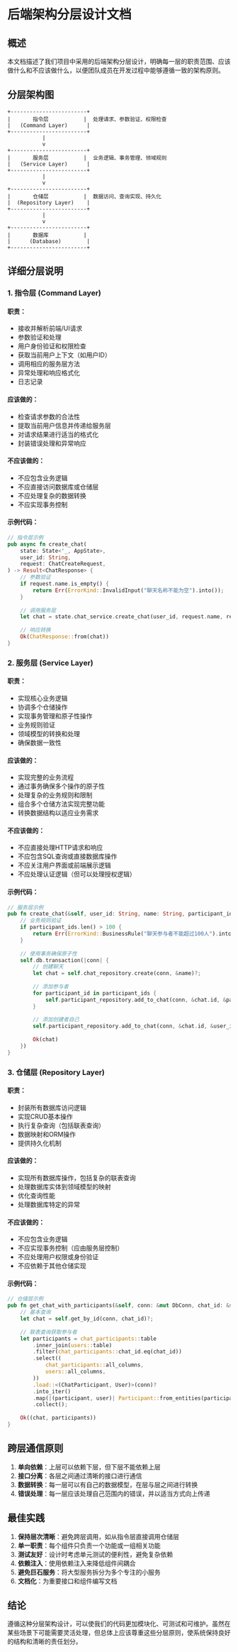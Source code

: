 # 后端架构分层设计文档

## 概述

本文档描述了我们项目中采用的后端架构分层设计，明确每一层的职责范围、应该做什么和不应该做什么，以便团队成员在开发过程中能够遵循一致的架构原则。

## 分层架构图

```
+------------------------+
|       指令层           |  处理请求、参数验证、权限检查
|   (Command Layer)      |
+------------------------+
           |
           v
+------------------------+
|       服务层           |  业务逻辑、事务管理、领域规则
|   (Service Layer)      |
+------------------------+
           |
           v
+------------------------+
|       仓储层           |  数据访问、查询实现、持久化
|  (Repository Layer)    |
+------------------------+
           |
           v
+------------------------+
|       数据库           |
|      (Database)        |
+------------------------+
```

## 详细分层说明

### 1. 指令层 (Command Layer)

#### 职责：
- 接收并解析前端/UI请求
- 参数验证和处理
- 用户身份验证和权限检查
- 获取当前用户上下文（如用户ID）
- 调用相应的服务层方法
- 异常处理和响应格式化
- 日志记录

#### 应该做的：
- 检查请求参数的合法性
- 提取当前用户信息并传递给服务层
- 对请求结果进行适当的格式化
- 封装错误处理和异常响应

#### 不应该做的：
- 不应包含业务逻辑
- 不应直接访问数据库或仓储层
- 不应处理复杂的数据转换
- 不应实现事务控制

#### 示例代码：
```rust
// 指令层示例
pub async fn create_chat(
    state: State<'_, AppState>,
    user_id: String,
    request: ChatCreateRequest,
) -> Result<ChatResponse> {
    // 参数验证
    if request.name.is_empty() {
        return Err(ErrorKind::InvalidInput("聊天名称不能为空").into());
    }
    
    // 调用服务层
    let chat = state.chat_service.create_chat(user_id, request.name, request.participants)?;
    
    // 响应转换
    Ok(ChatResponse::from(chat))
}
```

### 2. 服务层 (Service Layer)

#### 职责：
- 实现核心业务逻辑
- 协调多个仓储操作
- 实现事务管理和原子性操作
- 业务规则验证
- 领域模型的转换和处理
- 确保数据一致性

#### 应该做的：
- 实现完整的业务流程
- 通过事务确保多个操作的原子性
- 处理复杂的业务规则和限制
- 组合多个仓储方法实现完整功能
- 转换数据结构以适应业务需求

#### 不应该做的：
- 不应直接处理HTTP请求和响应
- 不应包含SQL查询或直接数据库操作
- 不应关注用户界面或前端展示逻辑
- 不应处理认证逻辑（但可以处理授权逻辑）

#### 示例代码：
```rust
// 服务层示例
pub fn create_chat(&self, user_id: String, name: String, participant_ids: Vec<String>) -> Result<Chat> {
    // 业务规则验证
    if participant_ids.len() > 100 {
        return Err(ErrorKind::BusinessRule("聊天参与者不能超过100人").into());
    }
    
    // 使用事务确保原子性
    self.db.transaction(|conn| {
        // 创建聊天
        let chat = self.chat_repository.create(conn, &name)?;
        
        // 添加参与者
        for participant_id in participant_ids {
            self.participant_repository.add_to_chat(conn, &chat.id, &participant_id)?;
        }
        
        // 添加创建者自己
        self.participant_repository.add_to_chat(conn, &chat.id, &user_id)?;
        
        Ok(chat)
    })
}
```

### 3. 仓储层 (Repository Layer)

#### 职责：
- 封装所有数据库访问逻辑
- 实现CRUD基本操作
- 执行复杂查询（包括联表查询）
- 数据映射和ORM操作
- 提供持久化机制

#### 应该做的：
- 实现所有数据库操作，包括复杂的联表查询
- 处理数据库实体到领域模型的映射
- 优化查询性能
- 处理数据库特定的异常

#### 不应该做的：
- 不应包含业务逻辑
- 不应实现事务控制（应由服务层控制）
- 不应处理用户权限或身份验证
- 不应依赖于其他仓储实现

#### 示例代码：
```rust
// 仓储层示例
pub fn get_chat_with_participants(&self, conn: &mut DbConn, chat_id: &str) -> Result<(Chat, Vec<Participant>)> {
    // 基本查询
    let chat = self.get_by_id(conn, chat_id)?;
    
    // 联表查询获取参与者
    let participants = chat_participants::table
        .inner_join(users::table)
        .filter(chat_participants::chat_id.eq(chat_id))
        .select((
            chat_participants::all_columns,
            users::all_columns,
        ))
        .load::<(ChatParticipant, User)>(conn)?
        .into_iter()
        .map(|(participant, user)| Participant::from_entities(participant, user))
        .collect();
    
    Ok((chat, participants))
}
```

## 跨层通信原则

1. **单向依赖**：上层可以依赖下层，但下层不能依赖上层
2. **接口分离**：各层之间通过清晰的接口进行通信
3. **数据转换**：每一层可以有自己的数据模型，在层与层之间进行转换
4. **错误处理**：每一层应该处理自己范围内的错误，并以适当方式向上传递

## 最佳实践

1. **保持层次清晰**：避免跨层调用，如从指令层直接调用仓储层
2. **单一职责**：每个组件只负责一个功能或一组相关功能
3. **测试友好**：设计时考虑单元测试的便利性，避免复杂依赖
4. **依赖注入**：使用依赖注入来降低组件间耦合
5. **避免巨石服务**：将大型服务拆分为多个专注的小服务
6. **文档化**：为重要接口和组件编写文档

## 结论

遵循这种分层架构设计，可以使我们的代码更加模块化、可测试和可维护。虽然在某些场景下可能需要灵活处理，但总体上应该尊重这些分层原则，使系统保持良好的结构和清晰的责任划分。 